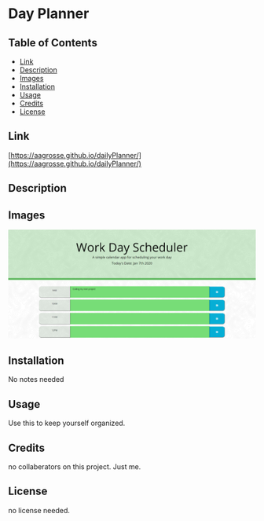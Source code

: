 # Day Planner

## Table of Contents


* [Link](#link)
* [Description](#description)
* [Images](#images)
* [Installation](#installation)
* [Usage](#usage)
* [Credits](#credits)
* [License](#license)




## Link

[https://aagrosse.github.io/dailyPlanner/](https://aagrosse.github.io/dailyPlanner/)

## Description 




## Images

![User Interface](./assets/Images/screenshot.png)

## Installation

No notes needed


## Usage 

Use this to keep yourself organized.


## Credits

no collaberators on this project.  Just me.



## License

no license needed.




